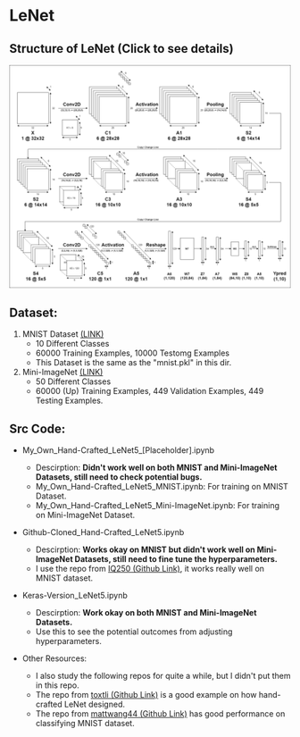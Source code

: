 # LeNet

## Structure of LeNet (Click to see details)
![Structure of LeNet](https://github.com/Ratherman/AI/blob/main/DeepLearning/HW3/imgs/Structure_LeNet5.png)

## Dataset:
1. MNIST Dataset [(LINK)](https://www.kaggle.com/c/digit-recognizer/data)
    * 10 Different Classes
    * 60000 Training Examples, 10000 Testomg Examples
    * This Dataset is the same as the "mnist.pkl" in this dir.
2. Mini-ImageNet [(LINK)](https://drive.google.com/file/d/1kwYYWL67O0Dcbx3dvZIfbGg9NiHdyisr/view)
    * 50 Different Classes
    * 60000 (Up) Training Examples, 449 Validation Examples, 449 Testing Examples.

## Src Code:
* My_Own_Hand-Crafted_LeNet5_[Placeholder].ipynb
    * Descirption: **Didn't work well on both MNIST and Mini-ImageNet Datasets, still need to check potential bugs.**
    * My_Own_Hand-Crafted_LeNet5_MNIST.ipynb: For training on MNIST Dataset.
    * My_Own_Hand-Crafted_LeNet5_Mini-ImageNet.ipynb: For training on Mini-ImageNet Dataset.

* Github-Cloned_Hand-Crafted_LeNet5.ipynb
    * Descirption: **Works okay on MNIST but didn't work well on Mini-ImageNet Datasets, still need to fine tune the hyperparameters.**
    * I use the repo from [IQ250 (Github Link)](https://github.com/IQ250/LeNet-by-Numpy), it works really well on MNIST dataset. 

* Keras-Version_LeNet5.ipynb
    * Descirption: **Work okay on both MNIST and Mini-ImageNet Datasets.**
    * Use this to see the potential outcomes from adjusting hyperparameters.
* Other Resources:
    * I also study the following repos for quite a while, but I didn't put them in this repo.
    * The repo from [toxtli (Github Link)](https://github.com/toxtli/lenet-5-mnist-from-scratch-numpy) is a good example on how hand-crafted LeNet designed.
    * The repo from [mattwang44 (Github Link)](https://github.com/mattwang44/LeNet-from-Scratch) has good performance on classifying MNIST dataset.